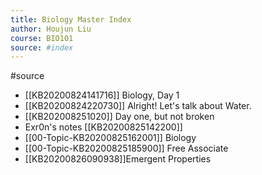 ```yaml
---
title: Biology Master Index
author: Houjun Liu
course: BIO101
source: #index
---
```


#source 

* [[KB20200824141716]] Biology, Day 1
* [[KB20200824220730]] Alright! Let's talk about Water.
* [[KB202008251020]] Day one, but not broken
* Exr0n's notes [[KB20200825142200]]
* [[00-Topic-KB20200825162001]] Biology
* [[00-Topic-KB20200825185900]] Free Associate 
* [[KB20200826090938]]Emergent Properties